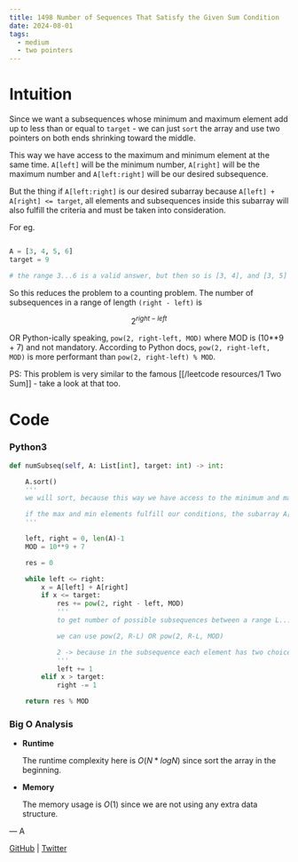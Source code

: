 ```yaml
---
title: 1498 Number of Sequences That Satisfy the Given Sum Condition
date: 2024-08-01
tags:
  - medium
  - two pointers
---
```


# Intuition

Since we want a subsequences whose minimum and maximum element add up to less than or equal to `target` - we can just `sort` the array and use two pointers on both ends shrinking toward the middle.

This way we have access to the maximum and minimum element at the same time. `A[left]` will be the minimum number, `A[right]` will be the maximum number and `A[left:right]` will be our desired subsequence.

But the thing if `A[left:right]` is our desired subarray because `A[left] + A[right] <= target`, all elements and subsequences inside this subarray will also fulfill the criteria and must be taken into consideration.

For eg.

```python

A = [3, 4, 5, 6]
target = 9

# the range 3...6 is a valid answer, but then so is [3, 4], and [3, 5] and [4, 5] and [3, 4, 5]

```

So this reduces the problem to a counting problem. The number of subsequences in a range of length `(right - left)` is

$$
    2^{right - left}
$$

OR Python-ically speaking, `pow(2, right-left, MOD)` where MOD is (10\*\*9 + 7) and not mandatory. According to Python docs, `pow(2, right-left, MOD)` is more performant than `pow(2, right-left) % MOD`.

PS: This problem is very similar to the famous [[/leetcode resources/1 Two Sum]] - take a look at that too.

# Code

### Python3

```python
def numSubseq(self, A: List[int], target: int) -> int:

    A.sort()
    '''
    we will sort, because this way we have access to the minimum and maximum elements

    if the max and min elements fulfill our conditions, the subarray A[min:max+1] must also fulfill
    '''

    left, right = 0, len(A)-1
    MOD = 10**9 + 7

    res = 0

    while left <= right:
        x = A[left] + A[right]
        if x <= target:
            res += pow(2, right - left, MOD)
            '''
            to get number of possible subsequences between a range L...R

            we can use pow(2, R-L) OR pow(2, R-L, MOD)

            2 -> because in the subsequence each element has two choices - to be picked or to be ignored
            '''
            left += 1
        elif x > target:
            right -= 1

    return res % MOD
```

### Big O Analysis

- **Runtime**

  The runtime complexity here is $O(N * log N)$ since sort the array in the beginning.

- **Memory**

  The memory usage is $O(1)$ since we are not using any extra data structure.

— A

[GitHub](https://github.com/AtharvaKamble) | [Twitter](https://twitter.com/AtharvaKamble07)
